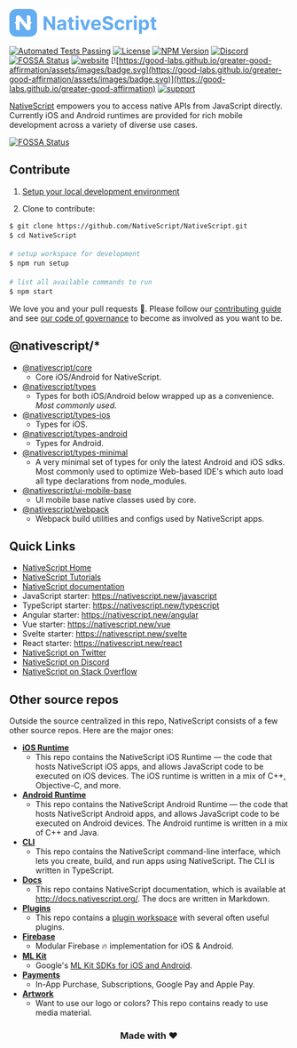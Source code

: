 <p>
  <a href="http://www.nativescript.org">
    <img alt="NativeScript" src="https://raw.githubusercontent.com/NativeScript/artwork/main/logo/export/NativeScript_Logo_Wide_White_Blue_Rounded_Blue.png" height="50"/>
  </a>
</p>

<p>

  [![Automated Tests Passing](https://github.com/NativeScript/NativeScript/actions/workflows/apps_automated.yml/badge.svg)](https://github.com/NativeScript/NativeScript/actions/workflows/apps_automated.yml)
  [![License](https://img.shields.io/badge/License-MIT-blue.svg)](https://github.com/NativeScript/NativeScript/blob/main/LICENSE)
  [![NPM Version](https://badge.fury.io/js/%40nativescript%2Fcore.svg)](https://www.npmjs.com/@nativescript/core)
  [![Discord](https://badgen.net/badge/icon/discord?icon=discord&label)](https://nativescript.org/discord)
  [![FOSSA Status](https://app.fossa.com/api/projects/git%2Bgithub.com%2FNativeScript%2FNativeScript.svg?type=shield)](https://app.fossa.com/projects/git%2Bgithub.com%2FNativeScript%2FNativeScript?ref=badge_shield)
  [![website](https://img.shields.io/badge/website-nativescript.org-purple.svg)](https://nativescript.org)
  [![https://good-labs.github.io/greater-good-affirmation/assets/images/badge.svg](https://good-labs.github.io/greater-good-affirmation/assets/images/badge.svg)](https://good-labs.github.io/greater-good-affirmation)
  [![support](https://img.shields.io/badge/sponsor-Open%20Collective-blue.svg)](https://opencollective.com/NativeScript)

</p>

[NativeScript](http://www.nativescript.org) empowers you to access native APIs from JavaScript directly. Currently iOS and Android runtimes are provided for rich mobile development across a variety of diverse use cases.


[![FOSSA Status](https://app.fossa.com/api/projects/git%2Bgithub.com%2FNativeScript%2FNativeScript.svg?type=large)](https://app.fossa.com/projects/git%2Bgithub.com%2FNativeScript%2FNativeScript?ref=badge_large)

## Contribute

1. [Setup your local development environment](https://docs.nativescript.org/environment-setup.html)

2. Clone to contribute:

```bash
$ git clone https://github.com/NativeScript/NativeScript.git
$ cd NativeScript

# setup workspace for development
$ npm run setup

# list all available commands to run
$ npm start
```

We love you and your pull requests 🤗. Please follow our [contributing guide](https://github.com/NativeScript/NativeScript/blob/main/tools/notes/CONTRIBUTING.md) and see [our code of governance](https://github.com/NativeScript/management/blob/master/nativescript-governance.md) to become as involved as you want to be.

## @nativescript/*

* [@nativescript/core](https://github.com/NativeScript/NativeScript/tree/main/packages/core)
  * Core iOS/Android for NativeScript.
* [@nativescript/types](https://www.npmjs.com/package/@nativescript/types)
  * Types for both iOS/Android below wrapped up as a convenience. *Most commonly used.*
* [@nativescript/types-ios](https://github.com/NativeScript/NativeScript/tree/main/packages/types-ios)
  * Types for iOS.
* [@nativescript/types-android](https://github.com/NativeScript/NativeScript/tree/main/packages/types-android)
  * Types for Android.
* [@nativescript/types-minimal](https://github.com/NativeScript/NativeScript/tree/main/packages/types-minimal)
  * A very minimal set of types for only the latest Android and iOS sdks. Most commonly used to optimize Web-based IDE's which auto load all type declarations from node_modules.
* [@nativescript/ui-mobile-base](https://github.com/NativeScript/NativeScript/tree/main/packages/ui-mobile-base)
  * UI mobile base native classes used by core.
* [@nativescript/webpack](https://github.com/NativeScript/NativeScript/tree/main/packages/webpack5)
  * Webpack build utilities and configs used by NativeScript apps.

## Quick Links

- [NativeScript Home](https://nativescript.org)
- [NativeScript Tutorials](https://docs.nativescript.org/tutorial/)
- [NativeScript documentation](https://docs.nativescript.org/)
- JavaScript starter: https://nativescript.new/javascript
- TypeScript starter: https://nativescript.new/typescript
- Angular starter: https://nativescript.new/angular
- Vue starter: https://nativescript.new/vue
- Svelte starter: https://nativescript.new/svelte
- React starter: https://nativescript.new/react
- [NativeScript on Twitter](http://twitter.com/NativeScript)
- [NativeScript on Discord](https://nativescript.org/discord)
- [NativeScript on Stack Overflow](http://stackoverflow.com/questions/tagged/nativescript)

## Other source repos

Outside the source centralized in this repo, NativeScript consists of a few other source repos. Here are the major ones:

- **[iOS Runtime](https://github.com/NativeScript/ns-v8ios-runtime)**
	- This repo contains the NativeScript iOS Runtime — the code that hosts NativeScript iOS apps, and allows JavaScript code to be executed on iOS devices. The iOS runtime is written in a mix of C++, Objective-C, and more.
- **[Android Runtime](https://github.com/NativeScript/android-runtime)**
	- This repo contains the NativeScript Android Runtime — the code that hosts NativeScript Android apps, and allows JavaScript code to be executed on Android devices. The Android runtime is written in a mix of C++ and Java.
- **[CLI](//github.com/NativeScript/nativescript-cli)**
	- This repo contains the NativeScript command-line interface, which lets you create, build, and run apps using NativeScript. The CLI is written in TypeScript.
- **[Docs](//github.com/NativeScript/docs-new)**
	- This repo contains NativeScript documentation, which is available at <http://docs.nativescript.org/>. The docs are written in Markdown.
- **[Plugins](https://github.com/NativeScript/plugins)**
  - This repo contains a [plugin workspace](https://docs.nativescript.org/plugins/plugin-workspace-guide.html) with several often useful plugins.
- **[Firebase](https://github.com/NativeScript/firebase)**
  - Modular Firebase 🔥 implementation for iOS & Android.
- **[ML Kit](https://github.com/NativeScript/mlkit)**
  - Google's [ML Kit SDKs for iOS and Android](https://developers.google.com/ml-kit).
- **[Payments](https://github.com/NativeScript/payments)**
  - In-App Purchase, Subscriptions, Google Pay and Apple Pay.
- **[Artwork](https://github.com/NativeScript/artwork)**
  - Want to use our logo or colors? This repo contains ready to use media material.

<h3 align="center">Made with ❤️</h3>